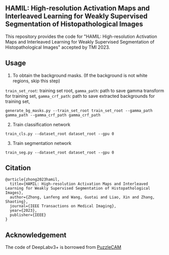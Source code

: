 ## HAMIL: High-resolution Activation Maps and Interleaved Learning for Weakly Supervised Segmentation of Histopathological Images

This repository provides the code for "HAMIL: High-resolution Activation Maps and Interleaved Learning for Weakly Supervised Segmentation of Histopathological Images"
accepted by TMI 2023.

## Usage
1. To obtain the background masks. (If the background is not white regions, skip this step)

```train_set_root```: training set root, ```gamma_path```: path to save gamma transform for training set, ```gamma_crf_path```: path to save extracted backgrounds for training set, 

```
generate_bg_masks.py --train_set_root train_set_root --gamma_path gamma_path --gamma_crf_path gamma_crf_path
```

2. Train classification network
```
train_cls.py --dataset_root dataset_root --gpu 0
```

3. Train segmentation network
```
train_seg.py --dataset_root dataset_root --gpu 0
```

## Citation
```
@article{zhong2023hamil,
  title={HAMIL: High-resolution Activation Maps and Interleaved Learning for Weakly Supervised Segmentation of Histopathological Images},
  author={Zhong, Lanfeng and Wang, Guotai and Liao, Xin and Zhang, Shaoting},
  journal={IEEE Transactions on Medical Imaging},
  year={2023},
  publisher={IEEE}
}
```

## Acknowledgement
The code of DeepLabv3+ is borrowed from [PuzzleCAM](https://github.com/shjo-april/PuzzleCAM)
